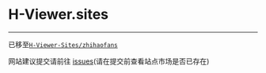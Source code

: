 # H-Viewer.sites
------
已移至[`H-Viewer-Sites/zhihaofans`](https://github.com/H-Viewer-Sites/zhihaofans)

网站建议提交请前往 [issues](https://github.com/H-Viewer-Sites/zhihaofans/issues/new)(请在提交前查看站点市场是否已存在)

